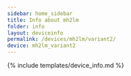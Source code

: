 ```yaml
---
sidebar: home_sidebar
title: Info about mh2lm
folder: info
layout: deviceinfo
permalink: /devices/mh2lm/variant2/
device: mh2lm_variant2
---
```

{% include templates/device_info.md %}
